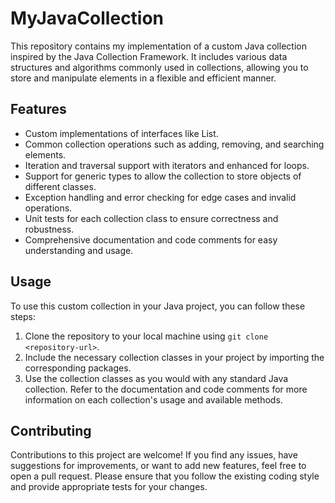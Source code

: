 # MyJavaCollection

This repository contains my implementation of a custom Java collection inspired by the Java Collection Framework. 
It includes various data structures and algorithms commonly used in collections, allowing you to store and manipulate elements in a flexible and efficient manner.

## Features

- Custom implementations of interfaces like List.
- Common collection operations such as adding, removing, and searching elements.
- Iteration and traversal support with iterators and enhanced for loops.
- Support for generic types to allow the collection to store objects of different classes.
- Exception handling and error checking for edge cases and invalid operations.
- Unit tests for each collection class to ensure correctness and robustness.
- Comprehensive documentation and code comments for easy understanding and usage.

## Usage

To use this custom collection in your Java project, you can follow these steps:

1. Clone the repository to your local machine using `git clone <repository-url>`.
2. Include the necessary collection classes in your project by importing the corresponding packages.
3. Use the collection classes as you would with any standard Java collection. Refer to the documentation and code comments for more information on each collection's usage and available methods.

## Contributing

Contributions to this project are welcome! If you find any issues, have suggestions for improvements, or want to add new features, feel free to open a pull request. Please ensure that you follow the existing coding style and provide appropriate tests for your changes.
